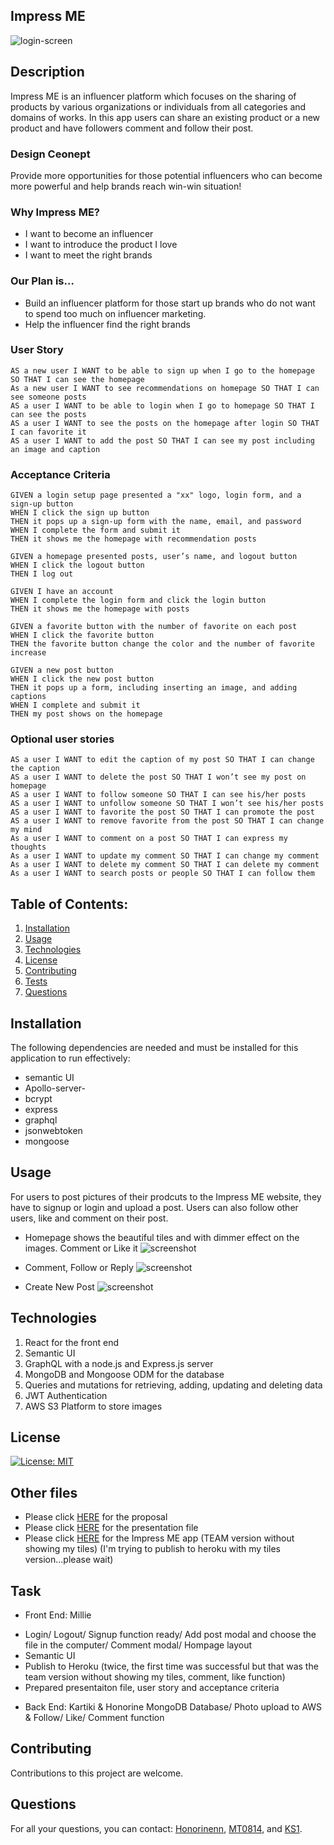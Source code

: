 ## Impress ME

![login-screen](https://user-images.githubusercontent.com/3493839/151684316-9d510c16-ffdd-4a24-b697-619be927caa9.png)

## Description

Impress ME is an influencer platform which focuses on the sharing of products by various organizations or individuals from all categories and domains of works.
In this app users can share an existing product or a new product and have followers comment and follow their post.

### Design Ceonept

Provide more opportunities for those potential influencers who can become more powerful and help brands reach win-win situation!

### Why Impress ME?

- I want to become an influencer
- I want to introduce the product I love
- I want to meet the right brands

### Our Plan is…

- Build an influencer platform for those start up brands who do not want to spend too much on influencer marketing.
- Help the influencer find the right brands

### User Story

```
AS a new user I WANT to be able to sign up when I go to the homepage SO THAT I can see the homepage
As a new user I WANT to see recommendations on homepage SO THAT I can see someone posts
AS a user I WANT to be able to login when I go to homepage SO THAT I can see the posts
AS a user I WANT to see the posts on the homepage after login SO THAT I can favorite it
AS a user I WANT to add the post SO THAT I can see my post including an image and caption
```

### Acceptance Criteria

```
GIVEN a login setup page presented a "xx" logo, login form, and a sign-up button 
WHEN I click the sign up button 
THEN it pops up a sign-up form with the name, email, and password 
WHEN I complete the form and submit it 
THEN it shows me the homepage with recommendation posts

GIVEN a homepage presented posts, user’s name, and logout button
WHEN I click the logout button
THEN I log out 

GIVEN I have an account
WHEN I complete the login form and click the login button
THEN it shows me the homepage with posts 

GIVEN a favorite button with the number of favorite on each post
WHEN I click the favorite button
THEN the favorite button change the color and the number of favorite increase 

GIVEN a new post button
WHEN I click the new post button
THEN it pops up a form, including inserting an image, and adding captions
WHEN I complete and submit it
THEN my post shows on the homepage
```

### Optional user stories

```
AS a user I WANT to edit the caption of my post SO THAT I can change the caption
AS a user I WANT to delete the post SO THAT I won’t see my post on homepage
AS a user I WANT to follow someone SO THAT I can see his/her posts
AS a user I WANT to unfollow someone SO THAT I won’t see his/her posts
AS a user I WANT to favorite the post SO THAT I can promote the post
AS a user I WANT to remove favorite from the post SO THAT I can change my mind
As a user I WANT to comment on a post SO THAT I can express my thoughts
As a user I WANT to update my comment SO THAT I can change my comment
As a user I WANT to delete my comment SO THAT I can delete my comment
As a user I WANT to search posts or people SO THAT I can follow them
```

## Table of Contents:

1. [Installation](#installation)
2. [Usage](#usage)
3. [Technologies](#technologies)
4. [License](#license)
5. [Contributing](#contributing)
6. [Tests](#tests)
7. [Questions](#questions)

## Installation

The following dependencies are needed and must be installed for this application to run effectively:

- semantic UI
- Apollo-server-
- bcrypt
- express
- graphql
- jsonwebtoken
- mongoose

## Usage

For users to post pictures of their prodcuts to the Impress ME website, they have to signup or login and upload a post. Users can also follow other users, like and comment on their post.

- Homepage shows the beautiful tiles and with dimmer effect on the images. Comment or Like it
  ![screenshot](./assets/tiles.png)

- Comment, Follow or Reply
  ![screenshot](./assets/comment-modal.png)

- Create New Post
  ![screenshot](./assets/newPost.png)

## Technologies

1. React for the front end
2. Semantic UI
3. GraphQL with a node.js and Express.js server
4. MongoDB and Mongoose ODM for the database
5. Queries and mutations for retrieving, adding, updating and deleting data
6. JWT Authentication
7. AWS S3 Platform to store images

## License

[![License: MIT](https://img.shields.io/badge/License-MIT-yellow.svg)](https://opensource.org/licenses/MIT)

## Other files

- Please click [HERE](https://drive.google.com/file/d/1qqwsxnuhvGD3it5bchqAF0ODnv0usmEX/view?usp=sharing) for the proposal
- Please click [HERE](https://drive.google.com/file/d/1TESlpz1lQWrcRMv0rGWRs6VuzPCiKwbO/view?usp=sharing) for the presentation file
- Please click [HERE](https://impress-me-app.herokuapp.com/) for the Impress ME app (TEAM version without showing my tiles) (I'm trying to publish to heroku with my tiles version...please wait)

## Task

- Front End: Millie

* Login/ Logout/ Signup function ready/ Add post modal and choose the file in the computer/ Comment modal/ Hompage layout
* Semantic UI
* Publish to Heroku (twice, the first time was successful but that was the team version without showing my tiles, comment, like function)
* Prepared presentaiton file, user story and acceptance criteria

- Back End: Kartiki & Honorine
  MongoDB Database/ Photo upload to AWS & Follow/ Like/ Comment function

## Contributing

Contributions to this project are welcome.

## Questions

For all your questions, you can contact:
[Honorinenn](https://github.com/Honorinenn),
[MT0814](https://github.com/MT0814),
and [KS1](https://github.com/KS1).
